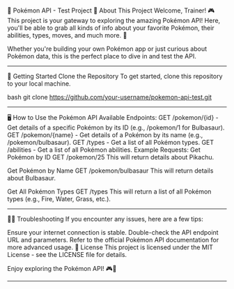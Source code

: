 🌟 Pokémon API - Test Project
📖 About This Project
Welcome, Trainer! 🎮 This project is your gateway to exploring the amazing Pokémon API! Here, you'll be able to grab all kinds of info about your favorite Pokémon, their abilities, types, moves, and much more. 🌟

Whether you're building your own Pokémon app or just curious about Pokémon data, this is the perfect place to dive in and test the API.

---

🚀 Getting Started
Clone the Repository
To get started, clone this repository to your local machine.

bash
git clone https://github.com/your-username/pokemon-api-test.git

---

🖥️ How to Use the Pokémon API
Available Endpoints:
GET /pokemon/{id} - Get details of a specific Pokémon by its ID (e.g., /pokemon/1 for Bulbasaur).
GET /pokemon/{name} - Get details of a Pokémon by its name (e.g., /pokemon/bulbasaur).
GET /types - Get a list of all Pokémon types.
GET /abilities - Get a list of all Pokémon abilities.
Example Requests:
Get Pokémon by ID
GET /pokemon/25
This will return details about Pikachu.

Get Pokémon by Name
GET /pokemon/bulbasaur
This will return details about Bulbasaur.

Get All Pokémon Types
GET /types
This will return a list of all Pokémon types (e.g., Fire, Water, Grass, etc.).

---

🧑‍🔧 Troubleshooting
If you encounter any issues, here are a few tips:

Ensure your internet connection is stable.
Double-check the API endpoint URL and parameters.
Refer to the official Pokémon API documentation for more advanced usage.
📄 License
This project is licensed under the MIT License - see the LICENSE file for details.

Enjoy exploring the Pokémon API! 🎮🐾

---

